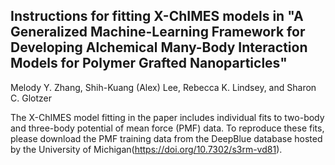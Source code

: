 ## Instructions for fitting X-ChIMES models in "A Generalized Machine-Learning Framework for Developing Alchemical Many-Body Interaction Models for Polymer Grafted Nanoparticles"

Melody Y. Zhang, Shih-Kuang (Alex) Lee, Rebecca K. Lindsey, and Sharon C. Glotzer 

The X-ChIMES model fitting in the paper includes individual fits to two-body and three-body potential of mean force (PMF) data. To reproduce these fits, please download the PMF training data from the DeepBlue database hosted by the University of Michigan(https://doi.org/10.7302/s3rm-vd81). 
